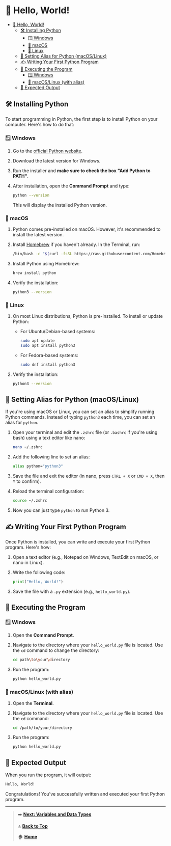 # 🙋 Hello, World!

- [🙋 Hello, World!](#-hello-world)
  - [🛠️ Installing Python](#️-installing-python)
    - [🪟 Windows](#-windows)
    - [🍏 macOS](#-macos)
    - [🐧 Linux](#-linux)
  - [🔄 Setting Alias for Python (macOS/Linux)](#-setting-alias-for-python-macoslinux)
  - [✍️ Writing Your First Python Program](#️-writing-your-first-python-program)
  - [🚀 Executing the Program](#-executing-the-program)
    - [🪟 Windows](#-windows-1)
    - [🍏 macOS/Linux (with alias)](#-macoslinux-with-alias)
  - [🎉 Expected Output](#-expected-output)

## 🛠️ Installing Python

To start programming in Python, the first step is to install Python on your computer. Here's how to do that:

### 🪟 Windows

1. Go to the [official Python website](https://www.python.org/downloads/).
2. Download the latest version for Windows.
3. Run the installer and **make sure to check the box "Add Python to PATH"**.
4. After installation, open the **Command Prompt** and type:

   ```bash
   python --version
   ```

   This will display the installed Python version.

### 🍏 macOS

1. Python comes pre-installed on macOS. However, it's recommended to install the latest version.
2. Install [Homebrew](https://brew.sh/) if you haven't already. In the Terminal, run:

   ```bash
   /bin/bash -c "$(curl -fsSL https://raw.githubusercontent.com/Homebrew/install/HEAD/install.sh)"
   ```

3. Install Python using Homebrew:

   ```bash
   brew install python
   ```

4. Verify the installation:

   ```bash
   python3 --version
   ```

### 🐧 Linux

1. On most Linux distributions, Python is pre-installed. To install or update Python:
   - For Ubuntu/Debian-based systems:

     ```bash
     sudo apt update
     sudo apt install python3
     ```

   - For Fedora-based systems:

     ```bash
     sudo dnf install python3
     ```

2. Verify the installation:

   ```bash
   python3 --version
   ```

## 🔄 Setting Alias for Python (macOS/Linux)

If you're using macOS or Linux, you can set an alias to simplify running Python commands. Instead of typing `python3` each time, you can set an alias for `python`.

1. Open your terminal and edit the `.zshrc` file (or `.bashrc` if you're using bash) using a text editor like nano:

   ```bash
   nano ~/.zshrc
   ```

2. Add the following line to set an alias:

   ```bash
   alias python="python3"
   ```

3. Save the file and exit the editor (in nano, press `CTRL + X` or `CMD + X`, then `Y` to confirm).
4. Reload the terminal configuration:

   ```bash
   source ~/.zshrc
   ```

5. Now you can just type `python` to run Python 3.

## ✍️ Writing Your First Python Program

Once Python is installed, you can write and execute your first Python program. Here's how:

1. Open a text editor (e.g., Notepad on Windows, TextEdit on macOS, or nano in Linux).
2. Write the following code:

   ```python
   print("Hello, World!")
   ```

3. Save the file with a `.py` extension (e.g., `hello_world.py`).

## 🚀 Executing the Program

### 🪟 Windows

1. Open the **Command Prompt**.
2. Navigate to the directory where your `hello_world.py` file is located. Use the `cd` command to change the directory:

   ```bash
   cd path\to\your\directory
   ```

3. Run the program:

   ```bash
   python hello_world.py
   ```

### 🍏 macOS/Linux (with alias)

1. Open the **Terminal**.
2. Navigate to the directory where your `hello_world.py` file is located. Use the `cd` command:

   ```bash
   cd /path/to/your/directory
   ```

3. Run the program:

   ```bash
   python hello_world.py
   ```

## 🎉 Expected Output

When you run the program, it will output:

```bash
Hello, World!
```

Congratulations! You've successfully written and executed your first Python program.

---

> ➡️ **[Next: Variables and Data Types](./variables-and-data-types.md)**
>
> 🔝 **[Back to Top](#-hello-world)**
>
> 🏠 **[Home](../README.md)**
